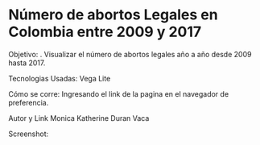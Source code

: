 # Número de abortos Legales en Colombia entre 2009 y 2017

Objetivo:
. Visualizar el número de abortos legales año a año desde 2009 hasta 2017.

Tecnologias Usadas:
Vega Lite

Cómo se corre:
Ingresando el link de la pagina en el navegador de preferencia.

Autor y Link
Monica Katherine Duran Vaca

Screenshot:


